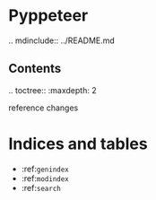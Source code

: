 Pyppeteer
=========

.. mdinclude:: ../README.md


Contents
--------

.. toctree::
   :maxdepth: 2

   reference
   changes

Indices and tables
==================

* :ref:`genindex`
* :ref:`modindex`
* :ref:`search`
